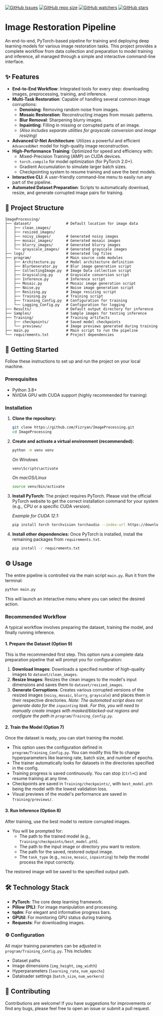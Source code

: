 [![GitHub Issues](https://img.shields.io/github/issues/Fizryan/ImageProcessing)](https://github.com/Fizryan/ImageProcessing/issues)
[![GitHub repo size](https://img.shields.io/github/repo-size/Fizryan/ImageProcessing?color=tomato)](https://github.com/Fizryan/ImageProcessing)
[![GitHub watchers](https://img.shields.io/github/watchers/Fizryan/ImageProcessing)](https://github.com/Fizryan/ImageProcessing/watchers)
[![GitHub stars](https://img.shields.io/github/stars/Fizryan/ImageProcessing)](https://github.com/Fizryan/ImageProcessing/stargazers)
# Image Restoration Pipeline

An end-to-end, PyTorch-based pipeline for training and deploying deep learning models for various image restoration tasks. This project provides a complete workflow from data collection and preparation to model training and inference, all managed through a simple and interactive command-line interface.

## ✨ Features

-   **End-to-End Workflow**: Integrated tools for every step: downloading images, preprocessing, training, and inference.
-   **Multi-Task Restoration**: Capable of handling several common image corruptions:
    -   **Denoising**: Removing random noise from images.
    -   **Mosaic Restoration**: Reconstructing images from mosaic patterns.
    -   **Blur Removal**: Sharpening blurry images.
    -   **Inpainting**: Filling in missing or corrupted parts of an image.
    -   *(Also includes separate utilities for grayscale conversion and image resizing)*
-   **Advanced U-Net Architecture**: Utilizes a powerful and efficient `AdvancedUNet` model for high-quality image reconstruction.
-   **High-Performance Training**: Optimized for speed and efficiency with:
    -   Mixed-Precision Training (AMP) on CUDA devices.
    -   `torch.compile` for model optimization (for PyTorch 2.0+).
    -   Gradient Accumulation to simulate larger batch sizes.
    -   Checkpointing system to resume training and save the best models.
-   **Interactive CLI**: A user-friendly command-line menu to easily run any part of the pipeline.
-   **Automated Dataset Preparation**: Scripts to automatically download, resize, and generate corrupted image pairs for training.

## 📂 Project Structure

```
ImageProcessing/
├── dataset/                # Default location for image data
│   ├── clean_images/
│   ├── resized_images/
│   ├── noisy_images/       # Generated noisy images
│   ├── mosaic_images/      # Generated mosaic images
│   ├── blurry_images/      # Generated blurry images
│   └── grayscale_images/   # Generated grayscale images
├── logs/                   # Generated log files
├── program/                # Main source code modules
│   ├── Architecture.py     # Model architecture definition
│   ├── BlurGenerator.py    # Blur image generation script
│   ├── CollectingImage.py  # Image Data collection script
│   ├── Grayscaling.py      # Grayscale conversion script
│   ├── Inference.py        # Inference script
│   ├── Mosaic.py           # Mosaic image generation script
│   ├── Noise.py            # Noise image generation script
│   ├── Resizing.py         # Image resizing script
│   ├── Training.py         # Training script
│   ├── Training_Config.py  # Configuration for training
│   └── Logging_Config.py   # Configuration for logging
├── Results/                # Default output directory for inference
├── Samples/                # Sample images for testing inference
├── Training/               # Training artifacts
│   ├── checkpoints/        # Saved model checkpoints
│   └── previews/           # Image previews generated during training
├── main.py                 # Main script to run the pipeline
└── requirements.txt        # Project dependencies
```

## 🚀 Getting Started

Follow these instructions to set up and run the project on your local machine.

### Prerequisites

-   Python 3.8+
-   NVIDIA GPU with CUDA support (highly recommended for training)

### Installation

1.  **Clone the repository:**
    ```bash
    git clone https://github.com/Fizryan/ImageProcessing.git
    cd ImageProcessing
    ```

2.  **Create and activate a virtual environment (recommended):**
    ```bash
    python -m venv venv
    ```
    *On Windows*
    ```bash
    venv\Scripts\activate
    ```
    *On macOS/Linux*
    ```bash
    source venv/bin/activate
    ```

3.  **Install PyTorch:**
    The project requires PyTorch. Please visit the official PyTorch website to get the correct installation command for your system (e.g., CPU or a specific CUDA version).

    *Example for CUDA 12.1:*
    ```bash
    pip install torch torchvision torchaudio --index-url https://download.pytorch.org/whl/cu121
    ```

4.  **Install other dependencies:**
    Once PyTorch is installed, install the remaining packages from `requirements.txt`.
    ```bash
    pip install -r requirements.txt
    ```

## ⚙️ Usage

The entire pipeline is controlled via the main script `main.py`. Run it from the terminal:

```bash
python main.py
```

This will launch an interactive menu where you can select the desired action.

### Recommended Workflow

A typical workflow involves preparing the dataset, training the model, and finally running inference.

#### 1. Prepare the Dataset (Option 9)

This is the recommended first step. This option runs a complete data preparation pipeline that will prompt you for configuration:
1.  **Download Images**: Downloads a specified number of high-quality images to `dataset/clean_images`.
2.  **Resize Images**: Resizes the clean images to the model's input dimensions and saves them to `dataset/resized_images`.
3.  **Generate Corruptions**: Creates various corrupted versions of the resized images (`noisy`, `mosaic`, `blurry`, `grayscale`) and places them in their respective directories.
*Note: The automated script does not generate data for the `inpainting` task. For this, you will need to manually create images with masked/blacked-out regions and configure the path in `program/Training_Config.py`.*

#### 2. Train the Model (Option 7)

Once the dataset is ready, you can start training the model.
-   This option uses the configuration defined in `program/Training_Config.py`. You can modify this file to change hyperparameters like learning rate, batch size, and number of epochs.
-   The trainer automatically looks for datasets in the directories specified in the config.
-   Training progress is saved continuously. You can stop (`Ctrl+C`) and resume training at any time.
-   Checkpoints are saved in `Training/checkpoints/`, with `best_model.pth` being the model with the lowest validation loss.
-   Visual previews of the model's performance are saved in `Training/previews/`.

#### 3. Run Inference (Option 8)

After training, use the best model to restore corrupted images.
-   You will be prompted for:
    -   The path to the trained model (e.g., `Training/checkpoints/best_model.pth`).
    -   The path to the input image or directory you want to restore.
    -   The path for the saved, restored output image.
    -   The `task_type` (e.g., `noise`, `mosaic`, `inpainting`) to help the model process the input correctly.

The restored image will be saved to the specified output path.

## 🛠️ Technology Stack

-   **PyTorch**: The core deep learning framework.
-   **Pillow (PIL)**: For image manipulation and processing.
-   **tqdm**: For elegant and informative progress bars.
-   **GPUtil**: For monitoring GPU status during training.
-   **Requests**: For downloading images.

### ⚙️ Configuration

All major training parameters can be adjusted in `program/Training_Config.py`. This includes:
-   Dataset paths
-   Image dimensions (`img_height`, `img_width`)
-   Hyperparameters (`learning_rate`, `num_epochs`)
-   Dataloader settings (`batch_size`, `num_workers`)

## 🤝 Contributing

Contributions are welcome! If you have suggestions for improvements or find any bugs, please feel free to open an issue or submit a pull request.
